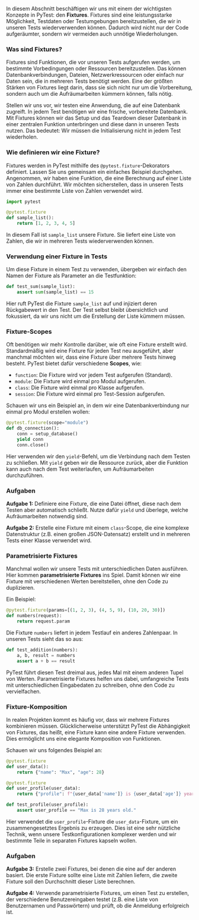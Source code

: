 In diesem Abschnitt beschäftigen wir uns mit einem der wichtigsten Konzepte in PyTest: den **Fixtures**. Fixtures sind eine leistungsstarke Möglichkeit, Testdaten oder Testumgebungen bereitzustellen, die wir in unseren Tests wiederverwenden können. Dadurch wird nicht nur der Code aufgeräumter, sondern wir vermeiden auch unnötige Wiederholungen. 

### Was sind Fixtures?

Fixtures sind Funktionen, die vor unseren Tests aufgerufen werden, um bestimmte Vorbedingungen oder Ressourcen bereitzustellen. Das können Datenbankverbindungen, Dateien, Netzwerkressourcen oder einfach nur Daten sein, die in mehreren Tests benötigt werden. Eine der größten Stärken von Fixtures liegt darin, dass sie sich nicht nur um die Vorbereitung, sondern auch um die Aufräumarbeiten kümmern können, falls nötig.

Stellen wir uns vor, wir testen eine Anwendung, die auf eine Datenbank zugreift. In jedem Test benötigen wir eine frische, vorbereitete Datenbank. Mit Fixtures können wir das Setup und das Teardown dieser Datenbank in einer zentralen Funktion unterbringen und diese dann in unseren Tests nutzen. Das bedeutet: Wir müssen die Initialisierung nicht in jedem Test wiederholen.

### Wie definieren wir eine Fixture?

Fixtures werden in PyTest mithilfe des `@pytest.fixture`-Dekorators definiert. Lassen Sie uns gemeinsam ein einfaches Beispiel durchgehen. Angenommen, wir haben eine Funktion, die eine Berechnung auf einer Liste von Zahlen durchführt. Wir möchten sicherstellen, dass in unseren Tests immer eine bestimmte Liste von Zahlen verwendet wird.

```python
import pytest

@pytest.fixture
def sample_list():
    return [1, 2, 3, 4, 5]
```

In diesem Fall ist `sample_list` unsere Fixture. Sie liefert eine Liste von Zahlen, die wir in mehreren Tests wiederverwenden können.

### Verwendung einer Fixture in Tests

Um diese Fixture in einem Test zu verwenden, übergeben wir einfach den Namen der Fixture als Parameter an die Testfunktion:

```python
def test_sum(sample_list):
    assert sum(sample_list) == 15
```

Hier ruft PyTest die Fixture `sample_list` auf und injiziert deren Rückgabewert in den Test. Der Test selbst bleibt übersichtlich und fokussiert, da wir uns nicht um die Erstellung der Liste kümmern müssen.

### Fixture-Scopes

Oft benötigen wir mehr Kontrolle darüber, wie oft eine Fixture erstellt wird. Standardmäßig wird eine Fixture für jeden Test neu ausgeführt, aber manchmal möchten wir, dass eine Fixture über mehrere Tests hinweg besteht. PyTest bietet dafür verschiedene **Scopes**, wie:

- `function`: Die Fixture wird vor jedem Test aufgerufen (Standard).
- `module`: Die Fixture wird einmal pro Modul aufgerufen.
- `class`: Die Fixture wird einmal pro Klasse aufgerufen.
- `session`: Die Fixture wird einmal pro Test-Session aufgerufen.

Schauen wir uns ein Beispiel an, in dem wir eine Datenbankverbindung nur einmal pro Modul erstellen wollen:

```python
@pytest.fixture(scope="module")
def db_connection():
    conn = setup_database()
    yield conn
    conn.close()
```

Hier verwenden wir den `yield`-Befehl, um die Verbindung nach dem Testen zu schließen. Mit `yield` geben wir die Ressource zurück, aber die Funktion kann auch nach dem Test weiterlaufen, um Aufräumarbeiten durchzuführen.

### Aufgaben

**Aufgabe 1:** Definiere eine Fixture, die eine Datei öffnet, diese nach dem Testen aber automatisch schließt. Nutze dafür `yield` und überlege, welche Aufräumarbeiten notwendig sind.

**Aufgabe 2:** Erstelle eine Fixture mit einem `class`-Scope, die eine komplexe Datenstruktur (z.B. einen großen JSON-Datensatz) erstellt und in mehreren Tests einer Klasse verwendet wird.

### Parametrisierte Fixtures

Manchmal wollen wir unsere Tests mit unterschiedlichen Daten ausführen. Hier kommen **parametrisierte Fixtures** ins Spiel. Damit können wir eine Fixture mit verschiedenen Werten bereitstellen, ohne den Code zu duplizieren.

Ein Beispiel:

```python
@pytest.fixture(params=[(1, 2, 3), (4, 5, 9), (10, 20, 30)])
def numbers(request):
    return request.param
```

Die Fixture `numbers` liefert in jedem Testlauf ein anderes Zahlenpaar. In unseren Tests sieht das so aus:

```python
def test_addition(numbers):
    a, b, result = numbers
    assert a + b == result
```

PyTest führt diesen Test dreimal aus, jedes Mal mit einem anderen Tupel von Werten. Parametrisierte Fixtures helfen uns dabei, umfangreiche Tests mit unterschiedlichen Eingabedaten zu schreiben, ohne den Code zu vervielfachen.

### Fixture-Komposition

In realen Projekten kommt es häufig vor, dass wir mehrere Fixtures kombinieren müssen. Glücklicherweise unterstützt PyTest die Abhängigkeit von Fixtures, das heißt, eine Fixture kann eine andere Fixture verwenden. Dies ermöglicht uns eine elegante Komposition von Funktionen.

Schauen wir uns folgendes Beispiel an:

```python
@pytest.fixture
def user_data():
    return {"name": "Max", "age": 28}

@pytest.fixture
def user_profile(user_data):
    return {"profile": f"{user_data['name']} is {user_data['age']} years old."}

def test_profile(user_profile):
    assert user_profile == "Max is 28 years old."
```

Hier verwendet die `user_profile`-Fixture die `user_data`-Fixture, um ein zusammengesetztes Ergebnis zu erzeugen. Dies ist eine sehr nützliche Technik, wenn unsere Testkonfigurationen komplexer werden und wir bestimmte Teile in separaten Fixtures kapseln wollen.

### Aufgaben

**Aufgabe 3:** Erstelle zwei Fixtures, bei denen die eine auf der anderen basiert. Die erste Fixture sollte eine Liste mit Zahlen liefern, die zweite Fixture soll den Durchschnitt dieser Liste berechnen.

**Aufgabe 4:** Verwende parametrisierte Fixtures, um einen Test zu erstellen, der verschiedene Benutzereingaben testet (z.B. eine Liste von Benutzernamen und Passwörtern) und prüft, ob die Anmeldung erfolgreich ist.
